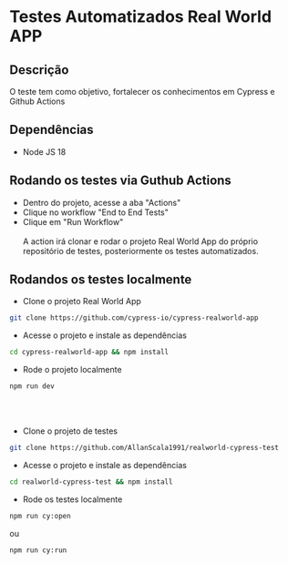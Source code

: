 # Testes Automatizados Real World APP

## Descrição
O teste tem como objetivo, fortalecer os conhecimentos em Cypress e Github Actions

## Dependências
- Node JS 18

## Rodando os testes via Guthub Actions
- Dentro do projeto, acesse a aba "Actions"
- Clique no workflow "End to End Tests"
- Clique em "Run Workflow"
<br><br>
A action irá clonar e rodar o projeto Real World App do próprio repositório de testes, posteriormente
os testes automatizados.

## Rodandos os testes localmente
- Clone o projeto Real World App
```bash
git clone https://github.com/cypress-io/cypress-realworld-app
```
- Acesse o projeto e instale as dependências
```bash
cd cypress-realworld-app && npm install
```
- Rode o projeto localmente
```bash
npm run dev
```
<br><br>

- Clone o projeto de testes
```bash
git clone https://github.com/AllanScala1991/realworld-cypress-test
```
- Acesse o projeto e instale as dependências
```bash
cd realworld-cypress-test && npm install
```
- Rode os testes localmente
```bash
npm run cy:open
```
ou
```bash
npm run cy:run
```